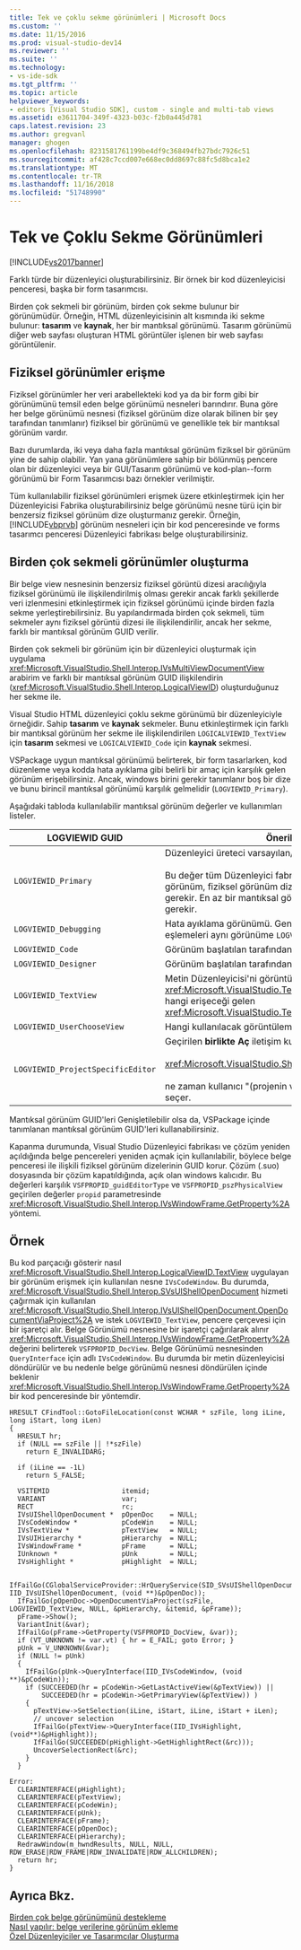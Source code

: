 ```yaml
---
title: Tek ve çoklu sekme görünümleri | Microsoft Docs
ms.custom: ''
ms.date: 11/15/2016
ms.prod: visual-studio-dev14
ms.reviewer: ''
ms.suite: ''
ms.technology:
- vs-ide-sdk
ms.tgt_pltfrm: ''
ms.topic: article
helpviewer_keywords:
- editors [Visual Studio SDK], custom - single and multi-tab views
ms.assetid: e3611704-349f-4323-b03c-f2b0a445d781
caps.latest.revision: 23
ms.author: gregvanl
manager: ghogen
ms.openlocfilehash: 8231581761199be4df9c368494fb27bdc7926c51
ms.sourcegitcommit: af428c7ccd007e668ec0dd8697c88fc5d8bca1e2
ms.translationtype: MT
ms.contentlocale: tr-TR
ms.lasthandoff: 11/16/2018
ms.locfileid: "51748990"
---
```

# <a name="single-and-multi-tab-views"></a>Tek ve Çoklu Sekme Görünümleri
[!INCLUDE[vs2017banner](../includes/vs2017banner.md)]

Farklı türde bir düzenleyici oluşturabilirsiniz. Bir örnek bir kod düzenleyicisi penceresi, başka bir form tasarımcısı.  
  
 Birden çok sekmeli bir görünüm, birden çok sekme bulunur bir görünümüdür. Örneğin, HTML düzenleyicisinin alt kısmında iki sekme bulunur: **tasarım** ve **kaynak**, her bir mantıksal görünümü. Tasarım görünümü diğer web sayfası oluşturan HTML görüntüler işlenen bir web sayfası görüntülenir.  
  
## <a name="accessing-physical-views"></a>Fiziksel görünümler erişme  
 Fiziksel görünümler her veri arabellekteki kod ya da bir form gibi bir görünümünü temsil eden belge görünümü nesneleri barındırır. Buna göre her belge görünümü nesnesi (fiziksel görünüm dize olarak bilinen bir şey tarafından tanımlanır) fiziksel bir görünümü ve genellikle tek bir mantıksal görünüm vardır.  
  
 Bazı durumlarda, iki veya daha fazla mantıksal görünüm fiziksel bir görünüm yine de sahip olabilir. Yan yana görünümlere sahip bir bölünmüş pencere olan bir düzenleyici veya bir GUI/Tasarım görünümü ve kod-plan--form görünümü bir Form Tasarımcısı bazı örnekler verilmiştir.  
  
 Tüm kullanılabilir fiziksel görünümleri erişmek üzere etkinleştirmek için her Düzenleyicisi Fabrika oluşturabilirsiniz belge görünümü nesne türü için bir benzersiz fiziksel görünüm dize oluşturmanız gerekir. Örneğin, [!INCLUDE[vbprvb](../includes/vbprvb-md.md)] görünüm nesneleri için bir kod penceresinde ve forms tasarımcı penceresi Düzenleyici fabrikası belge oluşturabilirsiniz.  
  
## <a name="creating-multi-tabbed-views"></a>Birden çok sekmeli görünümler oluşturma  
 Bir belge view nesnesinin benzersiz fiziksel görüntü dizesi aracılığıyla fiziksel görünümü ile ilişkilendirilmiş olması gerekir ancak farklı şekillerde veri izlenmesini etkinleştirmek için fiziksel görünümü içinde birden fazla sekme yerleştirebilirsiniz. Bu yapılandırmada birden çok sekmeli, tüm sekmeler aynı fiziksel görüntü dizesi ile ilişkilendirilir, ancak her sekme, farklı bir mantıksal görünüm GUID verilir.  
  
 Birden çok sekmeli bir görünüm için bir düzenleyici oluşturmak için uygulama <xref:Microsoft.VisualStudio.Shell.Interop.IVsMultiViewDocumentView> arabirim ve farklı bir mantıksal görünüm GUID ilişkilendirin (<xref:Microsoft.VisualStudio.Shell.Interop.LogicalViewID>) oluşturduğunuz her sekme ile.  
  
 Visual Studio HTML düzenleyici çoklu sekme görünümü bir düzenleyiciyle örneğidir. Sahip **tasarım** ve **kaynak** sekmeler. Bunu etkinleştirmek için farklı bir mantıksal görünüm her sekme ile ilişkilendirilen `LOGICALVIEWID_TextView` için **tasarım** sekmesi ve `LOGICALVIEWID_Code` için **kaynak** sekmesi.  
  
 VSPackage uygun mantıksal görünümü belirterek, bir form tasarlarken, kod düzenleme veya kodda hata ayıklama gibi belirli bir amaç için karşılık gelen görünüm erişebilirsiniz. Ancak, windows birini gerekir tanımlanır boş bir dize ve bunu birincil mantıksal görünümü karşılık gelmelidir (`LOGVIEWID_Primary`).  
  
 Aşağıdaki tabloda kullanılabilir mantıksal görünüm değerler ve kullanımları listeler.  
  
|LOGVIEWID GUID|Önerilen kullanım|  
|--------------------|---------------------|  
|`LOGVIEWID_Primary`|Düzenleyici üreteci varsayılan/ana görünümü.<br /><br /> Bu değer tüm Düzenleyici fabrikaları desteklemesi gerekir. Bu görünüm, fiziksel görünüm dize olarak boş bir dize kullanmanız gerekir. En az bir mantıksal görünüm bu değere ayarlamanız gerekir.|  
|`LOGVIEWID_Debugging`|Hata ayıklama görünümü. Genellikle, `LOGVIEWID_Debugging` eşlemeleri aynı görünüme `LOGVIEWID_Code`.|  
|`LOGVIEWID_Code`|Görünüm başlatılan tarafından **kodu görüntüle** komutu.|  
|`LOGVIEWID_Designer`|Görünüm başlatılan tarafından **formu görüntüle** komutu.|  
|`LOGVIEWID_TextView`|Metin Düzenleyicisi'ni görüntüleyin. Bu döndüren görünümdür <xref:Microsoft.VisualStudio.TextManager.Interop.IVsCodeWindow>, hangi erişeceği gelen <xref:Microsoft.VisualStudio.TextManager.Interop.IVsTextView>.|  
|`LOGVIEWID_UserChooseView`|Hangi kullanılacak görüntülemek seçmenizi ister.|  
|`LOGVIEWID_ProjectSpecificEditor`|Geçirilen **birlikte Aç** iletişim kutusu<br /><br /> <xref:Microsoft.VisualStudio.Shell.Interop.IVsProject.OpenItem%2A><br /><br /> ne zaman kullanıcı "(projenin varsayılan Düzenleyicisi)" giriş seçer.|  
  
 Mantıksal görünüm GUID'leri Genişletilebilir olsa da, VSPackage içinde tanımlanan mantıksal görünüm GUID'leri kullanabilirsiniz.  
  
 Kapanma durumunda, Visual Studio Düzenleyici fabrikası ve çözüm yeniden açıldığında belge pencereleri yeniden açmak için kullanılabilir, böylece belge penceresi ile ilişkili fiziksel görünüm dizelerinin GUID korur. Çözüm (.suo) dosyasında bir çözüm kapatıldığında, açık olan windows kalıcıdır. Bu değerleri karşılık `VSFPROPID_guidEditorType` ve `VSFPROPID_pszPhysicalView` geçirilen değerler `propid` parametresinde <xref:Microsoft.VisualStudio.Shell.Interop.IVsWindowFrame.GetProperty%2A> yöntemi.  
  
## <a name="example"></a>Örnek  
 Bu kod parçacığı gösterir nasıl <xref:Microsoft.VisualStudio.Shell.Interop.LogicalViewID.TextView> uygulayan bir görünüm erişmek için kullanılan nesne `IVsCodeWindow`. Bu durumda, <xref:Microsoft.VisualStudio.Shell.Interop.SVsUIShellOpenDocument> hizmeti çağırmak için kullanılan <xref:Microsoft.VisualStudio.Shell.Interop.IVsUIShellOpenDocument.OpenDocumentViaProject%2A> ve istek `LOGVIEWID_TextView`, pencere çerçevesi için bir işaretçi alır. Belge Görünümü nesnesine bir işaretçi çağırılarak alınır <xref:Microsoft.VisualStudio.Shell.Interop.IVsWindowFrame.GetProperty%2A> değerini belirterek `VSFPROPID_DocView`. Belge Görünümü nesnesinden `QueryInterface` için adlı `IVsCodeWindow`. Bu durumda bir metin düzenleyicisi döndürülür ve bu nedenle belge görünümü nesnesi döndürülen içinde beklenir <xref:Microsoft.VisualStudio.Shell.Interop.IVsWindowFrame.GetProperty%2A> bir kod penceresinde bir yöntemdir.  
  
```cpp#  
HRESULT CFindTool::GotoFileLocation(const WCHAR * szFile, long iLine, long iStart, long iLen)  
{  
  HRESULT hr;  
  if (NULL == szFile || !*szFile)  
    return E_INVALIDARG;  
  
  if (iLine == -1L)  
    return S_FALSE;  
  
  VSITEMID                  itemid;  
  VARIANT                   var;  
  RECT                      rc;  
  IVsUIShellOpenDocument *  pOpenDoc    = NULL;  
  IVsCodeWindow *           pCodeWin    = NULL;  
  IVsTextView *             pTextView   = NULL;  
  IVsUIHierarchy *          pHierarchy  = NULL;  
  IVsWindowFrame *          pFrame      = NULL;  
  IUnknown *                pUnk        = NULL;  
  IVsHighlight *            pHighlight  = NULL;  
  
  IfFailGo(CGlobalServiceProvider::HrQueryService(SID_SVsUIShellOpenDocument, IID_IVsUIShellOpenDocument, (void **)&pOpenDoc));  
  IfFailGo(pOpenDoc->OpenDocumentViaProject(szFile, LOGVIEWID_TextView, NULL, &pHierarchy, &itemid, &pFrame));  
  pFrame->Show();  
  VariantInit(&var);  
  IfFailGo(pFrame->GetProperty(VSFPROPID_DocView, &var));  
  if (VT_UNKNOWN != var.vt) { hr = E_FAIL; goto Error; }  
  pUnk = V_UNKNOWN(&var);  
  if (NULL != pUnk)  
  {  
    IfFailGo(pUnk->QueryInterface(IID_IVsCodeWindow, (void **)&pCodeWin));  
    if (SUCCEEDED(hr = pCodeWin->GetLastActiveView(&pTextView)) ||  
        SUCCEEDED(hr = pCodeWin->GetPrimaryView(&pTextView)) )  
    {  
      pTextView->SetSelection(iLine, iStart, iLine, iStart + iLen);  
      // uncover selection  
      IfFailGo(pTextView->QueryInterface(IID_IVsHighlight, (void**)&pHighlight));  
      IfFailGo(SUCCEEDED(pHighlight->GetHighlightRect(&rc)));  
      UncoverSelectionRect(&rc);  
    }  
  }  
  
Error:  
  CLEARINTERFACE(pHighlight);  
  CLEARINTERFACE(pTextView);  
  CLEARINTERFACE(pCodeWin);  
  CLEARINTERFACE(pUnk);  
  CLEARINTERFACE(pFrame);  
  CLEARINTERFACE(pOpenDoc);  
  CLEARINTERFACE(pHierarchy);  
  RedrawWindow(m_hwndResults, NULL, NULL, RDW_ERASE|RDW_FRAME|RDW_INVALIDATE|RDW_ALLCHILDREN);  
  return hr;  
}  
```  
  
## <a name="see-also"></a>Ayrıca Bkz.  
 [Birden çok belge görünümünü destekleme](../extensibility/supporting-multiple-document-views.md)   
 [Nasıl yapılır: belge verilerine görünüm ekleme](../extensibility/how-to-attach-views-to-document-data.md)   
 [Özel Düzenleyiciler ve Tasarımcılar Oluşturma](../extensibility/creating-custom-editors-and-designers.md)

